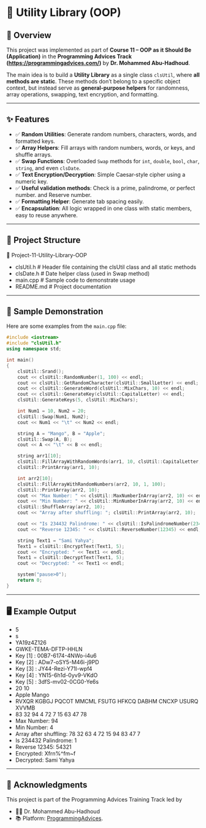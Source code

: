 # 📌 Utility Library (OOP)

## 🔹 Overview

This project was implemented as part of **Course 11 – OOP as it Should Be (Application)** in the **Programming Advices Track (https://programmingadvices.com/)** by **Dr. Mohammed Abu-Hadhoud**.

The main idea is to build a **Utility Library** as a single class `clsUtil`, where **all methods are static**. These methods don’t belong to a specific object context, but instead serve as **general-purpose helpers** for randomness, array operations, swapping, text encryption, and formatting.

---

## ✨ Features

* ✅ **Random Utilities**: Generate random numbers, characters, words, and formatted keys.
* ✅ **Array Helpers**: Fill arrays with random numbers, words, or keys, and shuffle arrays.
* ✅ **Swap Functions**: Overloaded `Swap` methods for `int`, `double`, `bool`, `char`, `string`, and even `clsDate`.
* ✅ **Text Encryption/Decryption**: Simple Caesar‑style cipher using a numeric key.
* ✅ **Useful validation methods**: Check is a prime, palindrome, or perfect number. and Reserve number.
* ✅ **Formatting Helper**: Generate tab spacing easily.
* ✅ **Encapsulation**: All logic wrapped in one class with static members, easy to reuse anywhere.

---

## 📂 Project Structure

📁 Project-11-Utility-Library-OOP

* clsUtil.h   # Header file containing the clsUtil class and all static methods
* clsDate.h   # Date helper class (used in Swap method)
* main.cpp    # Sample code to demonstrate usage
* README.md   # Project documentation

---

## 🧾 Sample Demonstration

Here are some examples from the `main.cpp` file:

```cpp
#include <iostream>
#include "clsUtil.h"
using namespace std;

int main()
{
    clsUtil::Srand();
    cout << clsUtil::RandomNumber(1, 100) << endl;
    cout << clsUtil::GetRandomCharacter(clsUtil::SmallLetter) << endl;
    cout << clsUtil::GenerateWord(clsUtil::MixChars, 10) << endl;
    cout << clsUtil::GenerateKey(clsUtil::CapitalLetter) << endl;
    clsUtil::GenerateKeys(5, clsUtil::MixChars);

    int Num1 = 10, Num2 = 20;
    clsUtil::Swap(Num1, Num2);
    cout << Num1 << "\t" << Num2 << endl;

    string A = "Mango", B = "Apple";
    clsUtil::Swap(A, B);
    cout << A << "\t" << B << endl;

    string arr1[10];
    clsUtil::FillArrayWithRandomWords(arr1, 10, clsUtil::CapitalLetter, 5);
    clsUtil::PrintArray(arr1, 10);

    int arr2[10];
    clsUtil::FillArrayWithRandomNumbers(arr2, 10, 1, 100);
    clsUtil::PrintArray(arr2, 10);
    cout << "Max Number: " << clsUtil::MaxNumberInArray(arr2, 10) << endl;
    cout << "Min Number: " << clsUtil::MinNumberInArray(arr2, 10) << endl;
    clsUtil::ShuffleArray(arr2, 10);
    cout << "Array after shuffling: "; clsUtil::PrintArray(arr2, 10);

    cout << "Is 234432 Palindrome: " << clsUtil::IsPalindromeNumber(234432) << endl;
    cout << "Reverse 12345: " << clsUtil::ReverseNumber(12345) << endl;

    string Text1 = "Sami Yahya";
    Text1 = clsUtil::EncryptText(Text1, 5);
    cout << "Encrypted: " << Text1 << endl;
    Text1 = clsUtil::DecryptText(Text1, 5);
    cout << "Decrypted: " << Text1 << endl;

    system("pause>0");
    return 0;
}
```

---

## 🖥️ Example Output

* 5
* s
* YA19z4Z126
* GWKE-TEMA-DFTP-HHLN
* Key \[1] : 00B7-6174-4NWo-i4u6
* Key \[2] : ADw7-oSY5-M46i-j9PD
* Key \[3] : JY44-Rezi-Y71l-wpf4
* Key \[4] : YN15-6h1d-0yv9-VKdO
* Key \[5] : 3dfS-mv02-0CG0-Ye6s
* 20      10
* Apple   Mango
* RVXQR   KGBGJ   PQCOT   MMCML   FSUTG   HFKCQ   DABHM   CNCXP   USURQ   XVVMB
* 83      32      94      4       72      7       15      63      47      78
* Max Number: 94
* Min Number: 4
* Array after shuffling: 78       32      63      4       72      15      94      83      47      7
* Is 234432 Palindrome: 1
* Reverse 12345: 54321
* Encrypted: Xfrn%^fm~f
* Decrypted: Sami Yahya

---

## 🙏 Acknowledgments

This project is part of the Programming Advices Training Track led by

- 👨‍🏫 Dr. Mohammed Abu-Hadhoud
- 📚 Platform:  [ProgrammingAdvices](https://programmingadvices.com/).
